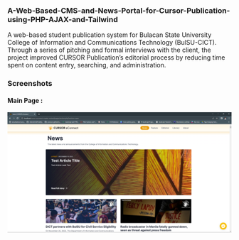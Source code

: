 ### A-Web-Based-CMS-and-News-Portal-for-Cursor-Publication-using-PHP-AJAX-and-Tailwind
A web-based student publication system for Bulacan State University College of Information and Communications Technology (BulSU-CICT). Through a series of pitching and formal interviews with the client, the project improved CURSOR Publication’s editorial process by reducing time spent on content entry, searching, and administration.


### Screenshots

#### Main Page : 
<img src="screenshots/newspage.png">